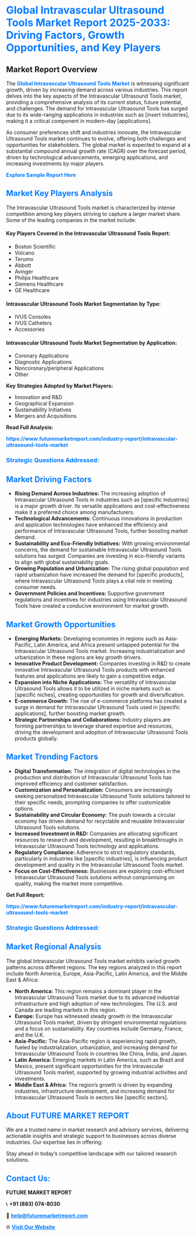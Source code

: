 <h1 style="color: #007BFF;">Global Intravascular Ultrasound Tools Market Report 2025-2033: Driving Factors, Growth Opportunities, and Key Players</h1>

<section id="overview">
<h2>Market Report Overview</h2>
<p>The <a href="https://www.futuremarketreport.com/industry-report/intravascular-ultrasound-tools-market" style="color: #007BFF; text-decoration: none;"><strong>Global Intravascular Ultrasound Tools Market</strong></a> is witnessing significant growth, driven by increasing demand across various industries. This report delves into the key aspects of the Intravascular Ultrasound Tools market, providing a comprehensive analysis of its current status, future potential, and challenges. The demand for Intravascular Ultrasound Tools has surged due to its wide-ranging applications in industries such as [insert industries], making it a critical component in modern-day [applications].</p>
<p>As consumer preferences shift and industries innovate, the Intravascular Ultrasound Tools market continues to evolve, offering both challenges and opportunities for stakeholders. The global market is expected to expand at a substantial compound annual growth rate (CAGR) over the forecast period, driven by technological advancements, emerging applications, and increasing investments by major players.</p>
</section>

<section id="overview">
<p><a href="https://www.futuremarketreport.com/request-sample/reportId=53685" style="color: #007BFF; text-decoration: none;"><strong>Explore Sample Report Here</strong></a></p>
</section>

<section id="key-players">
<h2 style="color: #007BFF;">Market Key Players Analysis</h2>
<p>The Intravascular Ultrasound Tools market is characterized by intense competition among key players striving to capture a larger market share. Some of the leading companies in the market include:</p>
<h4>Key Players Covered in the Intravascular Ultrasound Tools Report:</h4>
<ul><li>Boston Scientific</li><li>Volcano</li><li>Terumo</li><li>Abbott</li><li>Avinger</li><li>Philips Healthcare</li><li>Siemens Healthcare</li><li>GE Healthcare</li></ul>
<h4>Intravascular Ultrasound Tools Market Segmentation by Type:</h4>
<ul><li>IVUS Consoles</li><li>IVUS Catheters</li><li>Accessories</li></ul>

<h4>Intravascular Ultrasound Tools Market Segmentation by Application:</h4>
<ul><li>Coronary Applications</li><li>Diagnostic Applications</li><li>Noncoronary/peripheral Applications</li><li>Other</li></ul>
<p><strong>Key Strategies Adopted by Market Players:</strong></p>
<ul>
<li>Innovation and R&D</li>
<li>Geographical Expansion</li>
<li>Sustainability Initiatives</li>
<li>Mergers and Acquisitions</li>
</ul>
</section>

<section>
<p><strong>Read Full Analysis: </strong></p><a href="https://www.futuremarketreport.com/industry-report/intravascular-ultrasound-tools-market" style="color: #007BFF; text-decoration: none;"><strong>https://www.futuremarketreport.com/industry-report/intravascular-ultrasound-tools-market</strong></a>
<h3 style="color: #007BFF;">Strategic Questions Addressed:</h3>
</section>

<section id="driving-factors">
<h2 style="color: #007BFF;">Market Driving Factors</h2>
<ul>
<li><strong>Rising Demand Across Industries:</strong> The increasing adoption of Intravascular Ultrasound Tools in industries such as [specific industries] is a major growth driver. Its versatile applications and cost-effectiveness make it a preferred choice among manufacturers.</li>
<li><strong>Technological Advancements:</strong> Continuous innovations in production and application technologies have enhanced the efficiency and performance of Intravascular Ultrasound Tools, further boosting market demand.</li>
<li><strong>Sustainability and Eco-Friendly Initiatives:</strong> With growing environmental concerns, the demand for sustainable Intravascular Ultrasound Tools solutions has surged. Companies are investing in eco-friendly variants to align with global sustainability goals.</li>
<li><strong>Growing Population and Urbanization:</strong> The rising global population and rapid urbanization have increased the demand for [specific products], where Intravascular Ultrasound Tools plays a vital role in meeting consumer needs.</li>
<li><strong>Government Policies and Incentives:</strong> Supportive government regulations and incentives for industries using Intravascular Ultrasound Tools have created a conducive environment for market growth.</li>
</ul>
</section>

<section id="growth-opportunities">
<h2 style="color: #007BFF;">Market Growth Opportunities</h2>
<ul>
<li><strong>Emerging Markets:</strong> Developing economies in regions such as Asia-Pacific, Latin America, and Africa present untapped potential for the Intravascular Ultrasound Tools market. Increasing industrialization and urbanization in these regions are key growth drivers.</li>
<li><strong>Innovative Product Development:</strong> Companies investing in R&D to create innovative Intravascular Ultrasound Tools products with enhanced features and applications are likely to gain a competitive edge.</li>
<li><strong>Expansion into Niche Applications:</strong> The versatility of Intravascular Ultrasound Tools allows it to be utilized in niche markets such as [specific niches], creating opportunities for growth and diversification.</li>
<li><strong>E-commerce Growth:</strong> The rise of e-commerce platforms has created a surge in demand for Intravascular Ultrasound Tools used in [specific applications], further boosting market growth.</li>
<li><strong>Strategic Partnerships and Collaborations:</strong> Industry players are forming partnerships to leverage shared expertise and resources, driving the development and adoption of Intravascular Ultrasound Tools products globally.</li>
</ul>
</section>

<section id="trending-factors">
<h2 style="color: #007BFF;">Market Trending Factors</h2>
<ul>
<li><strong>Digital Transformation:</strong> The integration of digital technologies in the production and distribution of Intravascular Ultrasound Tools has improved efficiency and customer satisfaction.</li>
<li><strong>Customization and Personalization:</strong> Consumers are increasingly seeking personalized Intravascular Ultrasound Tools solutions tailored to their specific needs, prompting companies to offer customizable options.</li>
<li><strong>Sustainability and Circular Economy:</strong> The push towards a circular economy has driven demand for recyclable and reusable Intravascular Ultrasound Tools solutions.</li>
<li><strong>Increased Investment in R&D:</strong> Companies are allocating significant resources to research and development, resulting in breakthroughs in Intravascular Ultrasound Tools technology and applications.</li>
<li><strong>Regulatory Compliance:</strong> Adherence to strict regulatory standards, particularly in industries like [specific industries], is influencing product development and quality in the Intravascular Ultrasound Tools market.</li>
<li><strong>Focus on Cost-Effectiveness:</strong> Businesses are exploring cost-efficient Intravascular Ultrasound Tools solutions without compromising on quality, making the market more competitive.</li>
</ul>
</section>

<section>
<p><strong>Get Full Report: </strong></p><a href="https://www.futuremarketreport.com/industry-report/intravascular-ultrasound-tools-market" style="color: #007BFF; text-decoration: none;"><strong>https://www.futuremarketreport.com/industry-report/intravascular-ultrasound-tools-market</strong></a>
<h3 style="color: #007BFF;">Strategic Questions Addressed:</h3>
</section>


<section id="regional-analysis">
<h2 style="color: #007BFF;">Market Regional Analysis</h2>
<p>The global Intravascular Ultrasound Tools market exhibits varied growth patterns across different regions. The key regions analyzed in this report include North America, Europe, Asia-Pacific, Latin America, and the Middle East & Africa:</p>
<ul>
<li><strong>North America:</strong> This region remains a dominant player in the Intravascular Ultrasound Tools market due to its advanced industrial infrastructure and high adoption of new technologies. The U.S. and Canada are leading markets in this region.</li>
<li><strong>Europe:</strong> Europe has witnessed steady growth in the Intravascular Ultrasound Tools market, driven by stringent environmental regulations and a focus on sustainability. Key countries include Germany, France, and the U.K.</li>
<li><strong>Asia-Pacific:</strong> The Asia-Pacific region is experiencing rapid growth, fueled by industrialization, urbanization, and increasing demand for Intravascular Ultrasound Tools in countries like China, India, and Japan.</li>
<li><strong>Latin America:</strong> Emerging markets in Latin America, such as Brazil and Mexico, present significant opportunities for the Intravascular Ultrasound Tools market, supported by growing industrial activities and investments.</li>
<li><strong>Middle East & Africa:</strong> The region’s growth is driven by expanding industries, infrastructure development, and increasing demand for Intravascular Ultrasound Tools in sectors like [specific sectors].</li>
</ul>
</section>

<footer>
<h2 style="color: #007BFF;">About FUTURE MARKET REPORT</h2>
<p>We are a trusted name in market research and advisory services, delivering actionable insights and strategic support to businesses across diverse industries. Our expertise lies in offering:</p>

<p>Stay ahead in today’s competitive landscape with our tailored research solutions.</p>

<h2 style="color: #007BFF;">Contact Us:</h2>
<p><strong>FUTURE MARKET REPORT</strong></p>
<p>📞 <strong>+91 (883) 074-8030</strong></p>
<p>📧 <strong><a href="mailto:help@futuremarketreport.com" style="color: #007BFF;">help@futuremarketreport.com</a></strong></p>
<p>🌐 <strong><a href="https://www.futuremarketreport.com/" style="color: #007BFF;">Visit Our Website</a></strong></p>
</footer>
